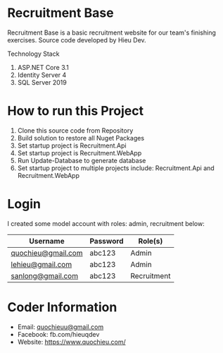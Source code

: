 # Recruitment Base
Recruitment Base is a basic recruitment website for our team's finishing exercises. Source code developed by Hieu Dev.

Technology Stack
1. ASP.NET Core 3.1
2. Identity Server 4
3. SQL Server 2019

# How to run this Project
1. Clone this source code from Repository
2. Build solution to restore all Nuget Packages
3. Set startup project is Recruitment.Api
4. Set startup project is Recruitment.WebApp
5. Run Update-Database to generate database
6. Set startup project to multiple projects include: Recruitment.Api and Recruitment.WebApp

# Login
I created some model account with roles: admin, recruitment below:

Username | Password | Role(s)
-------- | -------- | --------
quochieu@gmail.com | abc123 | Admin
lehieu@gmail.com | abc123 | Admin
sanlong@gmail.com | abc123 | Recruitment

# Coder Information
* Email: quochieuu@gmail.com
* Facebook: fb.com/hieuqdev
* Website: https://www.quochieu.com/